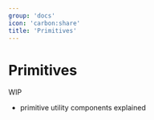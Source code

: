 ```yaml
---
group: 'docs'
icon: 'carbon:share'
title: 'Primitives'
---
```


# Primitives

WIP

- primitive utility components explained
